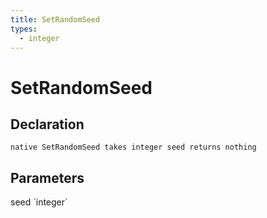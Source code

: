 ```yaml
---
title: SetRandomSeed
types:
  - integer
---
```


# SetRandomSeed

## Declaration

```
native SetRandomSeed takes integer seed returns nothing
```

## Parameters
<dl>
  <dt>seed `integer`</dt>
  <dd></dd>
</dl>
